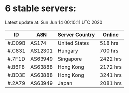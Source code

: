 # 6 stable servers:

Latest update at: Sun Jun 14 00:10:11 UTC 2020

| ID | ASN | Server Country | Online |
| -- | --- | -------------- | ------ |
| #.D09B | AS174 | United States | 518 hrs |
| #.C831 | AS12301 | Hungary | 700 hrs |
| #.7F1D | AS63949 | Singapore | 2422 hrs |
| #.B6F8 | AS63888 | Hong Kong | 2172 hrs |
| #.BD3E | AS63888 | Hong Kong | 3241 hrs |
| #.2A79 | AS63949 | Japan | 2081 hrs |

